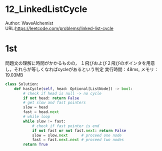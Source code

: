 # 12_LinkedListCycle
Author: WaveAlchemist  
URL:https://leetcode.com/problems/linked-list-cycle

# 1st 
問題文の理解に時間がかかるものの，
１飛びおよび２飛びのポインタを用意し，それらが等しくなればcycleがあるという判定
実行時間：48ms, メモリ：19.03MB

``` Python
class Solution:
    def hasCycle(self, head: Optional[ListNode]) -> bool:
        # check if head is null -> no cycle
        if not head: return False
        # get slow and fast pointers 
        slow = head
        fast = head.next
        # while loop
        while slow != fast:
            # check if fast pointer is end
            if not fast or not fast.next: return False
            slow = slow.next      # proceed one node
            fast = fast.next.next # proceed two nodes
        return True
```